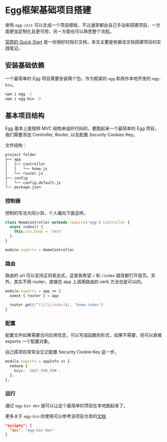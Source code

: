 # Egg框架基础项目搭建

使用 `egg-init` 可以生成一个项目模板，不过通常都会自己手动来搭建项目，一方面更加定制化且更可控，另一方面也可以熟悉整个流程。

[官网的 Quick Start](https://eggjs.app/en/intro/quickstart.html) 是一份很好的指引文档，本文主要是依据该文档搭建项目的实践笔记。

## 安装基础依赖

一个最简单的 Egg 项目需要安装两个包，作为框架的 `egg` 和用作本地开发的 `egg-bin`。

```bash
npm i egg -S
npm i egg-bin -D
```

## 基本项目结构

Egg 基本上是按照 MVC 结构来组织代码的，要跑起来一个最简单的 Egg 项目，我们需要添加 Controller, Router, 以及配置 Security Cookies Key。

文件结构：

```bash
project folder
├── app
│   ├── controller
│   │   └── home.js
│   └── router.js
├── config
│   └── config.default.js
└── package.json
```

### 控制器

控制的写法大同小异，个人偏向下面这样。

```js
class HomeController extends require('egg').Controller {
  async index() {
    this.ctx.body = 'test'
  }
}

module.exports = HomeController
```

### 路由

路由的 url 可以支持正则表达式，这里我希望 `/` 和 `/index` 路径都打开首页。另外，其实不用 router，直接在 app 上调用路由的 verb 方法也是可以的。

```js
module.exports = app => {
  const { router } = app

  router.get(/^(\/|\/index)$/, 'home.index')
}
```

### 配置

配置文件如果需要访问应用信息，可以写成函数的形式，如果不需要，则可以直接 exports 一个配置对象。

自己搭项目常常会忘记配置 Security Cookie Key 这一步。

```js
module.exports = appInfo => {
  return {
    keys: 'JUST_FOR_FUN',
  };
};
```

### 运行

通过 `egg-bin dev` 就可以让这个最简单的项目在本地跑起来了。

更多关于 `egg-bin` 的使用可以参考该项目仓库的[文档](https://github.com/eggjs/egg-bin)

```json
"scripts": {
  "dev": "egg-bin dev"
}
```
